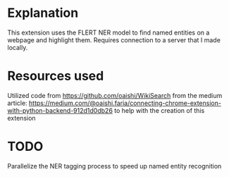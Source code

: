 # Explanation

This extension uses the FLERT NER model to find named entities on a webpage and highlight them. Requires connection to a server that I made locally.

# Resources used

Utilized code from https://github.com/oaishi/WikiSearch from the medium article: https://medium.com/@oaishi.faria/connecting-chrome-extension-with-python-backend-912d1d0db26 to help with the creation of this extension

# TODO

Parallelize the NER tagging process to speed up named entity recognition
